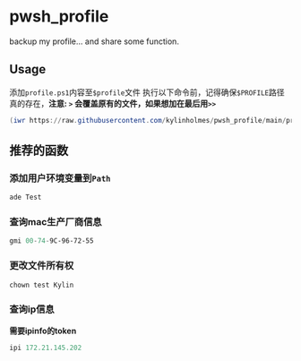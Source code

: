 # pwsh_profile
backup my profile... and share some function.
## Usage 
添加`profile.ps1`内容至`$profile`文件
执行以下命令前，记得确保`$PROFILE`路径真的存在，**注意: `>` 会覆盖原有的文件，如果想加在最后用`>>`**
```powershell
(iwr https://raw.githubusercontent.com/kylinholmes/pwsh_profile/main/profile.ps1).Content > $PROFILE
```

## 推荐的函数
### 添加用户环境变量到`Path`
```powershell
ade Test
```

### 查询mac生产厂商信息
```powershell
gmi 00-74-9C-96-72-55
```

### 更改文件所有权
```powershell
chown test Kylin
```

### 查询ip信息
**需要ipinfo的token**
```powershell
ipi 172.21.145.202
```
